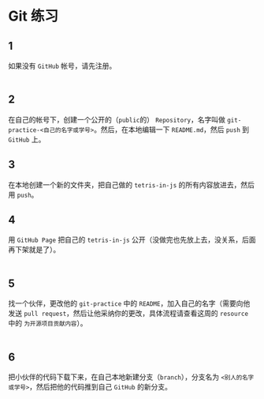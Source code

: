 # Git 练习

## 1
如果没有 `GitHub` 帐号，请先注册。  
<br>

## 2
在自己的帐号下，创建一个公开的（`public`的） `Repository`，名字叫做 `git-practice-<自己的名字或学号>`。然后，在本地编辑一下 `README.md`，然后 `push` 到 `GitHub` 上。
<br>

## 3
在本地创建一个新的文件夹，把自己做的 `tetris-in-js` 的所有内容放进去，然后用 `push`。
<br>

## 4
用 `GitHub Page` 把自己的 `tetris-in-js` 公开（没做完也先放上去，没关系，后面再下架就是了）。  
<br>


## 5
找一个伙伴，更改他的 `git-practice` 中的 `README`，加入自己的名字（需要向他发送 `pull request`，然后让他采纳你的更改，具体流程请查看这周的 `resource` 中的 `为开源项目贡献内容`）。  
<br>

## 6
把小伙伴的代码下载下来，在自己本地新建分支（`branch`），分支名为 `<别人的名字或学号>`，然后把他的代码推到自己 `GitHub` 的新分支。  
<br>
